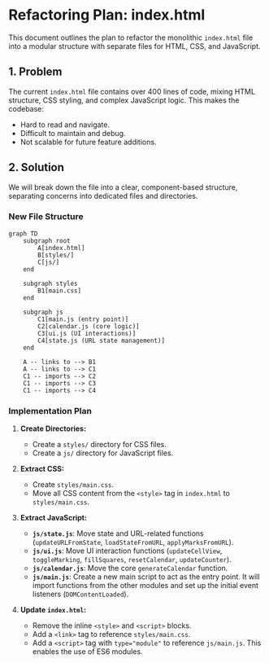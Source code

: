 # Refactoring Plan: index.html

This document outlines the plan to refactor the monolithic `index.html` file into a modular structure with separate files for HTML, CSS, and JavaScript.

## 1. Problem

The current `index.html` file contains over 400 lines of code, mixing HTML structure, CSS styling, and complex JavaScript logic. This makes the codebase:
- Hard to read and navigate.
- Difficult to maintain and debug.
- Not scalable for future feature additions.

## 2. Solution

We will break down the file into a clear, component-based structure, separating concerns into dedicated files and directories.

### New File Structure

```mermaid
graph TD
    subgraph root
        A[index.html]
        B[styles/]
        C[js/]
    end

    subgraph styles
        B1[main.css]
    end

    subgraph js
        C1[main.js (entry point)]
        C2[calendar.js (core logic)]
        C3[ui.js (UI interactions)]
        C4[state.js (URL state management)]
    end

    A -- links to --> B1
    A -- links to --> C1
    C1 -- imports --> C2
    C1 -- imports --> C3
    C1 -- imports --> C4
```

### Implementation Plan

1.  **Create Directories:**
    - Create a `styles/` directory for CSS files.
    - Create a `js/` directory for JavaScript files.

2.  **Extract CSS:**
    - Create `styles/main.css`.
    - Move all CSS content from the `<style>` tag in `index.html` to `styles/main.css`.

3.  **Extract JavaScript:**
    - **`js/state.js`**: Move state and URL-related functions (`updateURLFromState`, `loadStateFromURL`, `applyMarksFromURL`).
    - **`js/ui.js`**: Move UI interaction functions (`updateCellView`, `toggleMarking`, `fillSquares`, `resetCalendar`, `updateCounter`).
    - **`js/calendar.js`**: Move the core `generateCalendar` function.
    - **`js/main.js`**: Create a new main script to act as the entry point. It will import functions from the other modules and set up the initial event listeners (`DOMContentLoaded`).

4.  **Update `index.html`:**
    - Remove the inline `<style>` and `<script>` blocks.
    - Add a `<link>` tag to reference `styles/main.css`.
    - Add a `<script>` tag with `type="module"` to reference `js/main.js`. This enables the use of ES6 modules.